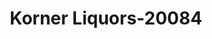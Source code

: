 ---
f_zip-code: 20601
f_state-code: MD
title: Korner Liquors-20084
f_phone: 301-645-1222
f_city-only: Waldorf
f_address: Corner of Rt 5 Waldorf
f_location-unique-id: '20084'
slug: korner-liquors-20084
updated-on: '2024-05-30T13:46:58.046Z'
created-on: '2024-05-30T13:36:59.803Z'
published-on: '2024-05-30T13:54:32.469Z'
f_city-state: cms/city/waldorf-md.md
f_company: cms/company/korner-liquors.md
f_state: cms/state/maryland.md
layout: '[payday-loan].html'
tags: payday-loan
---